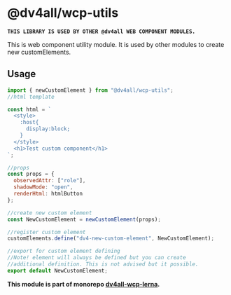 # @dv4all/wcp-utils

**`THIS LIBRARY IS USED BY OTHER @dv4all WEB COMPONENT MODULES.`**

This is web component utility module. It is used by other modules to create new customElements.

## Usage

```javascript
import { newCustomElement } from "@dv4all/wcp-utils";
//html template

const html = `
  <style>
    :host{
      display:block;
    }
  </style>
  <h1>Test custom component</h1>
`;

//props
const props = {
  observedAttr: ["role"],
  shadowMode: "open",
  renderHtml: htmlButton
};

//create new custom element
const NewCustomElement = newCustomElement(props);

//register custom element
customElements.define("dv4-new-custom-element", NewCustomElement);

//export for custom element defining
//Note! element will always be defined but you can create
//additional definition. This is not advised but it possible.
export default NewCustomElement;
```

**This module is part of monorepo [dv4all-wcp-lerna](https://github.com/dmijatovic/dv4all-wcp-lerna).**
